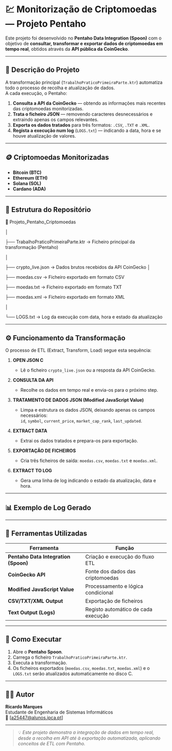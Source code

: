 # 💹 Monitorização de Criptomoedas — Projeto Pentaho

Este projeto foi desenvolvido no **Pentaho Data Integration (Spoon)** com o objetivo de **consultar, transformar e exportar dados de criptomoedas em tempo real**, obtidos através da **API pública da CoinGecko**.

---

## 📘 Descrição do Projeto

A transformação principal (`TrabalhoPraticoPrimeiraParte.ktr`) automatiza todo o processo de recolha e atualização de dados.  
A cada execução, o Pentaho:

1. **Consulta a API da CoinGecko** — obtendo as informações mais recentes das criptomoedas monitorizadas.  
2. **Trata o ficheiro JSON** — removendo caracteres desnecessários e extraindo apenas os campos relevantes.  
3. **Exporta os dados tratados** para três formatos: `.CSV`, `.TXT` e `.XML`.  
4. **Regista a execução num log** (`LOGS.txt`) — indicando a data, hora e se houve atualização de valores.

---

## 🪙 Criptomoedas Monitorizadas

- **Bitcoin (BTC)**  
- **Ethereum (ETH)**  
- **Solana (SOL)**  
- **Cardano (ADA)**  

---

## 🧩 Estrutura do Repositório

📂 Projeto_Pentaho_Criptomoedas

│

├── TrabalhoPraticoPrimeiraParte.ktr → Ficheiro principal da transformação (Pentaho)

│

├── crypto_live.json → Dados brutos recebidos da API CoinGecko
│

├── moedas.csv → Ficheiro exportado em formato CSV

├── moedas.txt → Ficheiro exportado em formato TXT

├── moedas.xml → Ficheiro exportado em formato XML

│

└── LOGS.txt → Log da execução com data, hora e estado da atualização


---

## ⚙️ Funcionamento da Transformação

O processo de ETL (Extract, Transform, Load) segue esta sequência:

1. **OPEN JSON C**  
   - Lê o ficheiro `crypto_live.json` ou a resposta da API CoinGecko.  

2. **CONSULTA DA API**  
   - Recolhe os dados em tempo real e envia-os para o próximo step.  

3. **TRATAMENTO DE DADOS JSON (Modified JavaScript Value)**  
   - Limpa e estrutura os dados JSON, deixando apenas os campos necessários:  
     `id`, `symbol`, `current_price`, `market_cap_rank`, `last_updated`.

4. **EXTRACT DATA**  
   - Extrai os dados tratados e prepara-os para exportação.  

5. **EXPORTAÇÃO DE FICHEIROS**  
   - Cria três ficheiros de saída: `moedas.csv`, `moedas.txt` e `moedas.xml`.  

6. **EXTRACT TO LOG**  
   - Gera uma linha de log indicando o estado da atualização, data e hora.

---

## 📊 Exemplo de Log Gerado


---

## 🧠 Ferramentas Utilizadas

| Ferramenta | Função |
|-------------|--------|
| **Pentaho Data Integration (Spoon)** | Criação e execução do fluxo ETL |
| **CoinGecko API** | Fonte dos dados das criptomoedas |
| **Modified JavaScript Value** | Processamento e lógica condicional |
| **CSV/TXT/XML Output** | Exportação de ficheiros |
| **Text Output (Logs)** | Registo automático de cada execução |

---

## 🚀 Como Executar

1. Abre o **Pentaho Spoon**.  
2. Carrega o ficheiro `TrabalhoPraticoPrimeiraParte.ktr`.  
3. Executa a transformação.  
4. Os ficheiros exportados (`moedas.csv`, `moedas.txt`, `moedas.xml`) e o `LOGS.txt` serão atualizados automaticamente no disco C.

---

## 👨‍💻 Autor

**Ricardo Marques**  
Estudante de Engenharia de Sistemas Informáticos  
📧 [a25447@alunos.ipca.pt]

---

> 💡 *Este projeto demonstra a integração de dados em tempo real, desde a recolha em API até à exportação automatizada, aplicando conceitos de ETL com Pentaho.*


